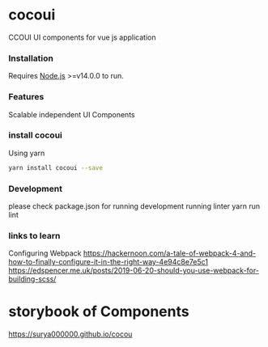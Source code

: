 
# cocoui
CCOUI
UI components for vue js application

### Installation

Requires [Node.js](https://nodejs.org/) >=v14.0.0 to run.

### Features
Scalable independent UI Components

### install cocoui

Using yarn

```sh
yarn install cocoui --save
```

### Development
please check package.json for running development
running linter
yarn run lint


### links to learn
Configuring Webpack
https://hackernoon.com/a-tale-of-webpack-4-and-how-to-finally-configure-it-in-the-right-way-4e94c8e7e5c1
https://edspencer.me.uk/posts/2019-06-20-should-you-use-webpack-for-building-scss/


# storybook of Components
https://surya000000.github.io/cocou
